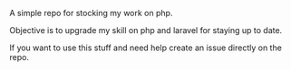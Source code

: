 A simple repo for stocking my work on php.

Objective is to upgrade my skill on php and laravel for staying up to date.

If you want to use this stuff and need help create an issue directly on the repo.